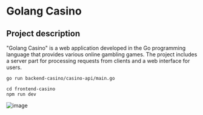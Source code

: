 # Golang Casino

## Project description
"Golang Casino" is a web application developed in the Go programming language that provides various online gambling games. The project includes a server part for processing requests from clients and a web interface for users.

```
go run backend-casino/casino-api/main.go
```


```
cd frontend-casino
npm run dev
```

![image](https://github.com/user-attachments/assets/dba65ac8-8e09-4772-b7fa-dcba4f1a55e0)


